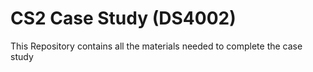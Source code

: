 # CS2 Case Study (DS4002)
This Repository contains all the materials needed to complete the case study
